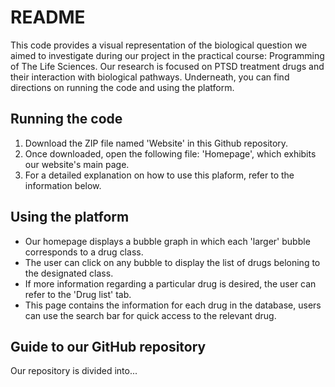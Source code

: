 # README
This code provides a visual representation of the biological question we aimed to investigate during our project in the practical course: Programming of The Life Sciences. Our research is focused on PTSD treatment drugs and their interaction with biological pathways. 
Underneath, you can find directions on running the code and using the platform.

## Running the code
1. Download the ZIP file named 'Website' in this Github repository.
2. Once downloaded, open the following file: 'Homepage', which exhibits our website's main page.
3. For a detailed explanation on how to use this plaform, refer to the information below.

## Using the platform
* Our homepage displays a bubble graph in which each 'larger' bubble corresponds to a drug class.
* The user can click on any bubble to display the list of drugs beloning to the designated class.
* If more information regarding a particular drug is desired, the user can refer to the 'Drug list' tab.
* This page contains the information for each drug in the database, users can use the search bar for quick access to the relevant drug.

## Guide to our GitHub repository
Our repository is divided into... 





